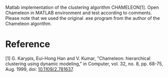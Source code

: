 Matlab implementation of the clustering algorithm CHAMELEON[1].
Open Chameleon in MATLAB environment and test according to comments.
Please note that we used the original .exe program from the author of the Chameleon algorithm.

# Reference
[1] G. Karypis, Eui-Hong Han and V. Kumar, "Chameleon: hierarchical clustering using dynamic modeling," in Computer, vol. 32, no. 8, pp. 68-75, Aug. 1999, doi: [10.1109/2.781637](https://ieeexplore.ieee.org/abstract/document/781637).